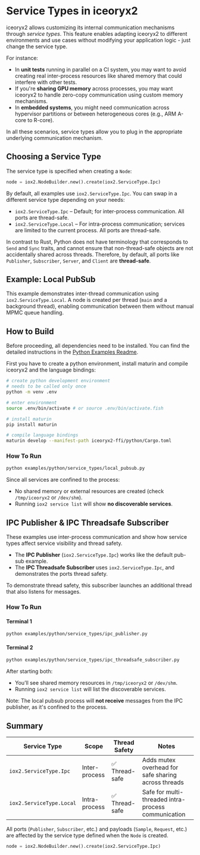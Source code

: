 # Service Types in iceoryx2

iceoryx2 allows customizing its internal communication mechanisms through
_service types_. This feature enables adapting iceoryx2 to different
environments and use cases without modifying your application logic -
just change the service type.

For instance:

* In **unit tests** running in parallel on a CI system, you may want to avoid
  creating real inter-process resources like shared memory that could interfere
  with other tests.
* If you're **sharing GPU memory** across processes, you may want iceoryx2 to
  handle zero-copy communication using custom memory mechanisms.
* In **embedded systems**, you might need communication across hypervisor
  partitions or between heterogeneous cores (e.g., ARM A-core to R-core).

In all these scenarios, service types allow you to plug in the appropriate
underlying communication mechanism.

## Choosing a Service Type

The service type is specified when creating a `Node`:

```python
node = iox2.NodeBuilder.new().create(iox2.ServiceType.Ipc)
```

By default, all examples use `iox2.ServiceType.Ipc`. You can swap in a different
service type depending on your needs:

* `iox2.ServiceType.Ipc` – Default; for inter-process communication. All ports
  are thread-safe.
* `iox2.ServiceType.Local` – For intra-process communication; services are
  limited to the current process. All ports are thread-safe.

In contrast to Rust, Python does not have terminology that corresponds
to `Send` and `Sync` traits, and cannot ensure that
non-thread-safe objects are not accidentally shared across threads. Therefore,
by default, all ports like `Publisher`, `Subscriber`, `Server`, and `Client`
are **thread-safe**.

## Example: Local PubSub

This example demonstrates inter-thread communication using
`iox2.ServiceType.Local`. A node is created per thread (`main` and a background
thread), enabling communication between them without manual MPMC queue handling.

## How to Build

Before proceeding, all dependencies need to be installed. You can find
the detailed instructions in the [Python Examples Readme](../README.md).

First you have to create a python environment, install maturin and compile
iceoryx2 and the language bindings:

```sh
# create python development environment
# needs to be called only once
python -m venv .env

# enter environment
source .env/bin/activate # or source .env/bin/activate.fish

# install maturin
pip install maturin

# compile language bindings
maturin develop --manifest-path iceoryx2-ffi/python/Cargo.toml
```

### How To Run

```sh
python examples/python/service_types/local_pubsub.py
```

Since all services are confined to the process:

* No shared memory or external resources are created (check `/tmp/iceoryx2` or
  `/dev/shm`).
* Running `iox2 service list` will show **no discoverable services**.

## IPC Publisher & IPC Threadsafe Subscriber

These examples use inter-process communication and show how service types affect
service visibility and thread safety.

* The **IPC Publisher** (`iox2.ServiceType.Ipc`) works like the default pub-sub
  example.
* The **IPC Threadsafe Subscriber** uses `iox2.ServiceType.Ipc`, and
  demonstrates the ports thread safety.

To demonstrate thread safety, this subscriber launches an additional thread that
also listens for messages.

### How To Run

#### Terminal 1

```sh
python examples/python/service_types/ipc_publisher.py
```

#### Terminal 2

```sh
python examples/python/service_types/ipc_threadsafe_subscriber.py
```

After starting both:

* You’ll see shared memory resources in `/tmp/iceoryx2` or `/dev/shm`.
* Running `iox2 service list` will list the discoverable services.

Note: The local pubsub process will **not receive** messages from the IPC
publisher, as it's confined to the process.

## Summary

| Service Type             | Scope         | Thread Safety     | Notes                                               |
| ------------------------ | ------------- | ----------------- | --------------------------------------------------- |
| `iox2.ServiceType.Ipc`   | Inter-process | ✅ Thread-safe     | Adds mutex overhead for safe sharing across threads |
| `iox2.ServiceType.Local` | Intra-process | ✅ Thread-safe     | Safe for multi-threaded intra-process communication |

All ports (`Publisher`, `Subscriber`, etc.) and payloads (`Sample`, `Request`,
etc.) are affected by the service type defined when the `Node` is created.

```python
node = iox2.NodeBuilder.new().create(iox2.ServiceType.Ipc)
```
